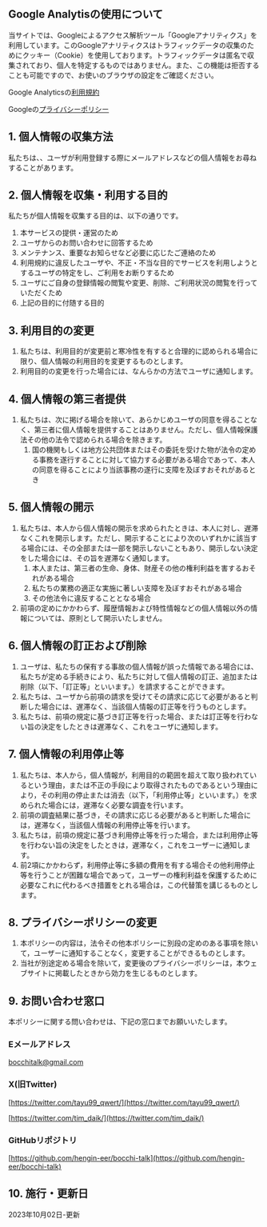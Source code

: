 ## Google Analytisの使用について
当サイトでは、Googleによるアクセス解析ツール「Googleアナリティクス」を利用しています。このGoogleアナリティクスはトラフィックデータの収集のためにクッキー（Cookie）を使用しております。トラフィックデータは匿名で収集されており、個人を特定するものではありません。また、この機能は拒否することも可能ですので、お使いのブラウザの設定をご確認ください。

Google Analyticsの[利用規約](http://www.google.com/analytics/terms/jp.html)

Googleの[プライバシーポリシー](http://www.google.com/intl/ja/policies/privacy/)

## 1. 個人情報の収集方法
私たちは、、ユーザが利用登録する際にメールアドレスなどの個人情報をお尋ねすることがあります。

## 2. 個人情報を収集・利用する目的
私たちが個人情報を収集する目的は、以下の通りです。

1. 本サービスの提供・運営のため
2. ユーザからのお問い合わせに回答するため
3. メンテナンス、重要なお知らせなど必要に応じたご連絡のため
4. 利用規約に違反したユーザや、不正・不当な目的でサービスを利用しようとするユーザの特定をし、ご利用をお断りするため
5. ユーザにご自身の登録情報の閲覧や変更、削除、ご利用状況の閲覧を行っていただくため
6. 上記の目的に付随する目的

## 3. 利用目的の変更
1. 私たちは、利用目的が変更前と寒冷性を有すると合理的に認められる場合に限り、個人情報の利用目的を変更するものとします。
2. 利用目的の変更を行った場合には、なんらかの方法でユーザに通知します。

## 4. 個人情報の第三者提供
1. 私たちは、次に掲げる場合を除いて、あらかじめユーザの同意を得ることなく、第三者に個人情報を提供することはありません。ただし、個人情報保護法その他の法令で認められる場合を除きます。
   1. 国の機関もしくは地方公共団体またはその委託を受けた物が法令の定める事務を遂行することに対して協力する必要がある場合であって、本人の同意を得ることにより当該事務の遂行に支障を及ぼすおそれがあるとき

## 5. 個人情報の開示
1. 私たちは、本人から個人情報の開示を求められたときは、本人に対し、遅滞なくこれを開示します。ただし、開示することにより次のいずれかに該当する場合には、その全部または一部を開示しないこともあり、開示しない決定をした場合には、その旨を遅滞なく通知します。
   1. 本人または、第三者の生命、身体、財産その他の権利利益を害するおそれがある場合
   2. 私たちの業務の適正な実施に著しい支障を及ぼすおそれがある場合
   3. その他法令に違反することとなる場合
2. 前項の定めにかかわらず、履歴情報および特性情報などの個人情報以外の情報については、原則として開示いたしません。

## 6. 個人情報の訂正および削除
1. ユーザは、私たちの保有する事故の個人情報が誤った情報である場合には、私たちが定める手続きにより、私たちに対して個人情報の訂正、追加または削除（以下、「訂正等」といいます。）を請求することができます。
2. 私たちは、ユーザから前項の請求を受けてその請求に応じて必要があると判断した場合には、遅滞なく、当該個人情報の訂正等を行うものとします。
3. 私たちは、前項の規定に基づき訂正等を行った場合、または訂正等を行わない旨の決定をしたときは遅滞なく、これをユーザに通知します。

## 7. 個人情報の利用停止等
1. 私たちは、本人から，個人情報が，利用目的の範囲を超えて取り扱われているという理由，または不正の手段により取得されたものであるという理由により，その利用の停止または消去（以下，「利用停止等」といいます。）を求められた場合には，遅滞なく必要な調査を行います。
2. 前項の調査結果に基づき，その請求に応じる必要があると判断した場合には，遅滞なく，当該個人情報の利用停止等を行います。
3. 私たちは，前項の規定に基づき利用停止等を行った場合，または利用停止等を行わない旨の決定をしたときは，遅滞なく，これをユーザーに通知します。
4. 前2項にかかわらず，利用停止等に多額の費用を有する場合その他利用停止等を行うことが困難な場合であって，ユーザーの権利利益を保護するために必要なこれに代わるべき措置をとれる場合は，この代替策を講じるものとします。

## 8. プライバシーポリシーの変更
1. 本ポリシーの内容は，法令その他本ポリシーに別段の定めのある事項を除いて，ユーザーに通知することなく，変更することができるものとします。
2. 当社が別途定める場合を除いて，変更後のプライバシーポリシーは，本ウェブサイトに掲載したときから効力を生じるものとします。

## 9. お問い合わせ窓口
本ポリシーに関する問い合わせは、下記の窓口までお願いいたします。

### Eメールアドレス
[bocchitalk@gmail.com](bocchitalk@gmail.com)

### X(旧Twitter)

[https://twitter.com/tayu99_qwert/](https://twitter.com/tayu99_qwert/)

[https://twitter.com/tim_daik/](https://twitter.com/tim_daik/)

### GitHubリポジトリ

[https://github.com/hengin-eer/bocchi-talk](https://github.com/hengin-eer/bocchi-talk)

## 10. 施行・更新日
2023年10月02日-更新
